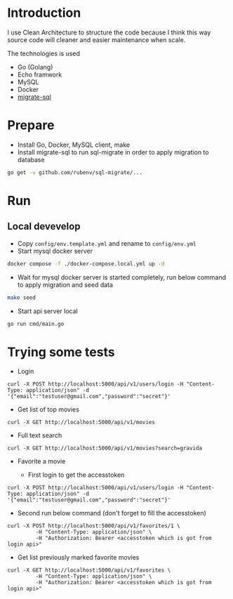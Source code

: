 # Introduction
I use Clean Architecture to structure the code because I think this way source code will cleaner
and easier maintenance when scale.

The technologies is used
- Go (Golang)
- Echo framwork
- MySQL
- Docker
- [migrate-sql](https://github.com/rubenv/sql-migrate)

# Prepare
- Install Go, Docker, MySQL client, make
- Install migrate-sql to run sql-migrate in order to apply migration to database

```bash
go get -v github.com/rubenv/sql-migrate/...
```

# Run
## Local devevelop
- Copy `config/env.template.yml` and rename to `config/env.yml`
- Start mysql docker server

```bash
docker compose -f ./docker-compose.local.yml up -d
```

- Wait for mysql docker server is started completely, run below command to apply migration and seed data

```bash
make seed
```

- Start api server local

```bash
go run cmd/main.go
```

# Trying some tests
- Login

```
curl -X POST http://localhost:5000/api/v1/users/login -H "Content-Type: application/json" -d '{"email":"testuser@gmail.com","password":"secret"}'
```

- Get list of top movies

```
curl -X GET http://localhost:5000/api/v1/movies
```

- Full text search

```
curl -X GET http://localhost:5000/api/v1/movies?search=gravida
```

- Favorite a movie

  - First login to get the accesstoken

```
curl -X POST http://localhost:5000/api/v1/users/login -H "Content-Type: application/json" -d '{"email":"testuser@gmail.com","password":"secret"}'
```
  - Second run below command (don't forget to fill the accesstoken)

```
curl -X POST http://localhost:5000/api/v1/favorites/1 \
         -H "Content-Type: application/json" \
         -H "Authorization: Bearer <accesstoken which is got from login api>"
```

- Get list previously marked favorite movies

```
curl -X GET http://localhost:5000/api/v1/favorites \
         -H "Content-Type: application/json" \
         -H "Authorization: Bearer <accesstoken which is got from login api>"
```
